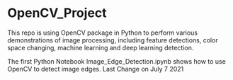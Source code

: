 # OpenCV_Project

This repo is using OpenCV package in Python to perform various demonstrations of image processing, including feature detections, color space changing, machine learning and deep learning detection.

The first Python Notebook Image_Edge_Detection.ipynb shows how to use OpenCV to detect image edges.
Last Change on July 7 2021 